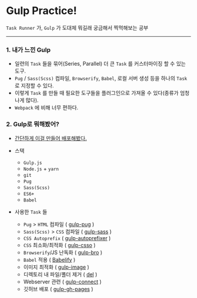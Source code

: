 # Gulp Practice!

`Task Runner` 가, `Gulp` 가 도대체 뭐길래 궁금해서 찍먹해보는 공부

---

### 1. 내가 느낀 Gulp

- 일련의 `Task` 들을 묶어(Series, Parallel) 더 큰 `Task` 를 커스터마이징 할 수 있는 도구.
- `Pug` / `Sass(Scss)` 컴파일, `Browserify`, `Babel`, 로컬 서버 생성 등을 하나의 `Task` 로 지정할 수 있다.
- 이렇게 `Task` 를 만들 때 필요한 도구들을 플러그인으로 가져올 수 있다(종류가 엄청나게 많다).
- `Webpack` 에 비해 너무 편하다.


### 2. Gulp로 뭐해봤어?

- [간단하게 이걸 만들어 배포해봤다.](https://pshtony1.github.io/gulp-practice/)

- 스택
  - `Gulp.js`
  - `Node.js` + `yarn`
  - `git`
  - `Pug`
  - `Sass(Scss)`
  - `ES6+`
  - `Babel`
  
- 사용한 `Task` 들
  - `Pug` > `HTML` 컴파일 ( [gulp-pug](https://www.npmjs.com/package/gulp-pug) )
  - `Sass(Scss)` > `CSS` 컴파일 ( [gulp-sass](https://www.npmjs.com/package/gulp-sass) )
  - `CSS Autoprefix` ( [gulp-autoprefixer](https://www.npmjs.com/package/gulp-autoprefixer) )
  - `CSS` 최소화/최적화 ( [gulp-csso](https://www.npmjs.com/package/gulp-csso) )
  - `Browserify`/JS 난독화 ( [gulp-bro](https://www.npmjs.com/package/gulp-bro) )
  - `Babel` 적용 ( [Babelify](https://www.npmjs.com/package/babelify) )
  - 이미지 최적화 ( [gulp-image](https://www.npmjs.com/package/gulp-image) )
  - 디렉토리 내 파일/폴더 제거 ( [del](https://www.npmjs.com/package/del) )
  - Webserver 관련 ( [gulp-connect](https://www.npmjs.com/package/gulp-connect) )
  - 깃허브 배포 ( [gulp-gh-pages](https://www.npmjs.com/package/gulp-gh-pages) )
